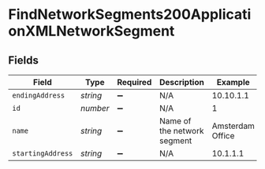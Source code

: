 # FindNetworkSegments200ApplicationXMLNetworkSegment


## Fields

| Field                       | Type                        | Required                    | Description                 | Example                     |
| --------------------------- | --------------------------- | --------------------------- | --------------------------- | --------------------------- |
| `endingAddress`             | *string*                    | :heavy_minus_sign:          | N/A                         | 10.10.1.1                   |
| `id`                        | *number*                    | :heavy_minus_sign:          | N/A                         | 1                           |
| `name`                      | *string*                    | :heavy_minus_sign:          | Name of the network segment | Amsterdam Office            |
| `startingAddress`           | *string*                    | :heavy_minus_sign:          | N/A                         | 10.1.1.1                    |